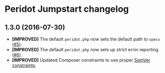 # Peridot Jumpstart changelog

## 1.3.0 (2016-07-30)

- **[IMPROVED]** The default `peridot.php` now sets the default path to `specs`
  ([#5]).
- **[IMPROVED]** The default `peridot.php` now sets up strict error reporting
  ([#6]).
- **[IMPROVED]** Updated Composer constraints to use proper
  [SemVer constraints].

[#5]: https://github.com/peridot-php/peridot-jumpstart/issues/5
[#6]: https://github.com/peridot-php/peridot-jumpstart/issues/6
[semver constraints]: https://getcomposer.org/doc/articles/versions.md#caret

